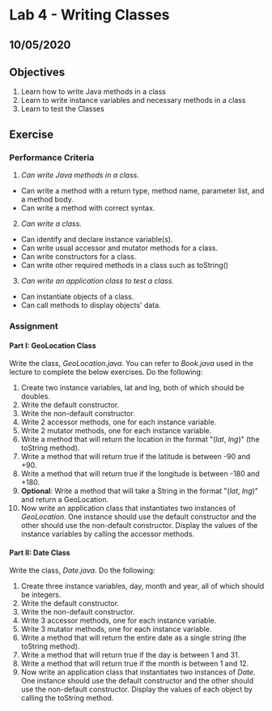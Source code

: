 # Lab 4 - Writing Classes

## 10/05/2020

## Objectives

1. Learn how to write Java methods in a class
2. Learn to write instance variables and necessary methods in a class
3. Learn to test the Classes

## Exercise

### Performance Criteria

1. *Can write Java methods in a class.*
  * Can write a method with a return type, method name, parameter list, and a method body.
  * Can write a method with correct syntax.

2. *Can write a class.*
  * Can identify and declare instance variable(s).
  * Can write usual accessor and mutator methods for a class.
  * Can write constructors for a class.
  * Can write other required methods in a class such as toString()

3. *Can write an application class to test a class.*
  * Can instantiate objects of a class.
  * Can call methods to display objects' data.

### Assignment

#### Part I: GeoLocation Class
Write the class, *GeoLocation.java*. You can refer to *Book.java* used in the lecture to complete the below exercises. Do the following:
1. Create two instance variables, lat and lng, both of which should be doubles.
2. Write the default constructor.
3. Write the non-default constructor.
4. Write 2 accessor methods, one for each instance variable.
5. Write 2 mutator methods, one for each instance variable.
6. Write a method that will return the location in the format "(*lat*, *lng*)" (the toString method).
7. Write a method that will return true if the latitude is between -90 and +90.
8. Write a method that will return true if the longitude is between -180 and +180.
9. **Optional**: Write a method that will take a String in the format "(*lat*, *lng*)" and return a GeoLocation.
10. Now write an application class that instantiates two instances of *GeoLocation*. One instance should use the default constructor and the other should use the non-default constructor. Display the values of the instance variables by calling the accessor methods.

#### Part II: Date Class
Write the class, *Date.java*. Do the following:
1. Create three instance variables, day, month and year, all of which should be integers.
2. Write the default constructor.
3. Write the non-default constructor.
4. Write 3 accessor methods, one for each instance variable.
5. Write 3 mutator methods, one for each instance variable.
6. Write a method that will return the entire date as a single string (the toString method).
7. Write a method that will return true if the day is between 1 and 31.
8. Write a method that will return true if the month is between 1 and 12.
9. Now write an application class that instantiates two instances of *Date*. One instance should use the default constructor and the other should use the non-default constructor. Display the values of each object by calling the toString method.

